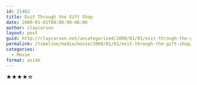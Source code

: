 ```yaml
---
id: 21462
title: Exit Through the Gift Shop
date: 2000-01-01T00:00:00-06:00
author: claycarson
layout: post
guid: http://claycarson.net/uncategorized/2000/01/01/exit-through-the-gift-shop/
permalink: /timeline/media/movie/2000/01/01/exit-through-the-gift-shop/
categories:
  - Movie
format: aside
---
```

<div class="media-details"></div>

<div class="media-creator"></div>

<div class="media-rating">★★★★☆</div>